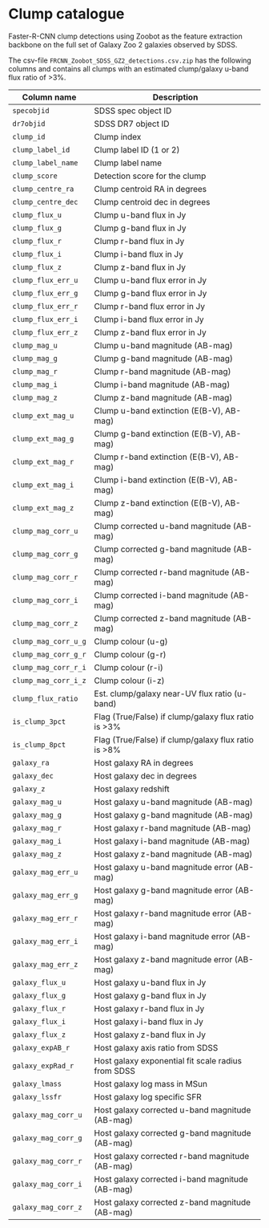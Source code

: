 # Clump catalogue
Faster-R-CNN clump detections using Zoobot as the feature extraction backbone on the full set of Galaxy Zoo 2 galaxies observed by SDSS.

The csv-file `FRCNN_Zoobot_SDSS_GZ2_detections.csv.zip` has the following columns and contains all clumps with an estimated clump/galaxy u-band flux ratio of >3%.

| Column name | Description |
| ----------- | ----------- |
 `specobjid`  |  SDSS spec object ID |
 `dr7objid`  |  SDSS DR7 object ID |
 `clump_id`  |  Clump index |
 `clump_label_id`  |  Clump label ID (1 or 2) |
 `clump_label_name`  |  Clump label name |
 `clump_score`  |  Detection score for the clump |
 `clump_centre_ra`  |  Clump centroid RA in degrees | 
 `clump_centre_dec`  |  Clump centroid dec in degrees | 
 `clump_flux_u`  |  Clump u-band flux in Jy |
 `clump_flux_g`  |  Clump g-band flux in Jy |
 `clump_flux_r`  |  Clump r-band flux in Jy |
 `clump_flux_i`  |  Clump i-band flux in Jy |
 `clump_flux_z`  |  Clump z-band flux in Jy |
 `clump_flux_err_u`  |  Clump u-band flux error in Jy |
 `clump_flux_err_g`  |  Clump g-band flux error in Jy |
 `clump_flux_err_r`  |  Clump r-band flux error in Jy |
 `clump_flux_err_i`  |  Clump i-band flux error in Jy |
 `clump_flux_err_z`  |  Clump z-band flux error in Jy |
 `clump_mag_u`  |  Clump u-band magnitude (AB-mag) |
 `clump_mag_g`  |  Clump g-band magnitude (AB-mag) |
 `clump_mag_r`  |  Clump r-band magnitude (AB-mag) |
 `clump_mag_i`  |  Clump i-band magnitude (AB-mag) |
 `clump_mag_z`  |  Clump z-band magnitude (AB-mag) |
 `clump_ext_mag_u`  |  Clump u-band extinction (E(B-V), AB-mag) |
 `clump_ext_mag_g`  |  Clump g-band extinction (E(B-V), AB-mag) |
 `clump_ext_mag_r`  |  Clump r-band extinction (E(B-V), AB-mag) |
 `clump_ext_mag_i`  |  Clump i-band extinction (E(B-V), AB-mag) |
 `clump_ext_mag_z`  |  Clump z-band extinction (E(B-V), AB-mag) |
 `clump_mag_corr_u`  |  Clump corrected u-band magnitude (AB-mag) |
 `clump_mag_corr_g`  |  Clump corrected g-band magnitude (AB-mag) |
 `clump_mag_corr_r`  |  Clump corrected r-band magnitude (AB-mag) |
 `clump_mag_corr_i`  |  Clump corrected i-band magnitude (AB-mag) |
 `clump_mag_corr_z`  |  Clump corrected z-band magnitude (AB-mag) |
 `clump_mag_corr_u_g`  |  Clump colour (u-g) |
 `clump_mag_corr_g_r`  |  Clump colour (g-r) |
 `clump_mag_corr_r_i`  |  Clump colour (r-i) |
 `clump_mag_corr_i_z`  |  Clump colour (i-z) |
 `clump_flux_ratio`  |  Est. clump/galaxy near-UV flux ratio (u-band) |
 `is_clump_3pct`  |  Flag (True/False) if clump/galaxy flux ratio is >3% |
 `is_clump_8pct`  |  Flag (True/False) if clump/galaxy flux ratio is >8% |
 `galaxy_ra`  |  Host galaxy RA in degrees | 
 `galaxy_dec`  |  Host galaxy dec in degrees | 
 `galaxy_z`  |  Host galaxy redshift | 
 `galaxy_mag_u`  |  Host galaxy u-band magnitude (AB-mag) |
 `galaxy_mag_g`  |  Host galaxy g-band magnitude (AB-mag) |
 `galaxy_mag_r`  |  Host galaxy r-band magnitude (AB-mag) |
 `galaxy_mag_i`  |  Host galaxy i-band magnitude (AB-mag) |
 `galaxy_mag_z`  |  Host galaxy z-band magnitude (AB-mag) |
 `galaxy_mag_err_u`  |  Host galaxy u-band magnitude error (AB-mag) |
 `galaxy_mag_err_g`  |  Host galaxy g-band magnitude error (AB-mag) |
 `galaxy_mag_err_r`  |  Host galaxy r-band magnitude error (AB-mag) |
 `galaxy_mag_err_i`  |  Host galaxy i-band magnitude error (AB-mag) |
 `galaxy_mag_err_z`  |  Host galaxy z-band magnitude error (AB-mag) |
 `galaxy_flux_u`  |  Host galaxy u-band flux in Jy |
 `galaxy_flux_g`  |  Host galaxy g-band flux in Jy |
 `galaxy_flux_r`  |  Host galaxy r-band flux in Jy |
 `galaxy_flux_i`  |  Host galaxy i-band flux in Jy |
 `galaxy_flux_z`  |  Host galaxy z-band flux in Jy |
 `galaxy_expAB_r`  |  Host galaxy axis ratio from SDSS |
 `galaxy_expRad_r`  |  Host galaxy exponential fit scale radius from SDSS |
 `galaxy_lmass`  |  Host galaxy log mass in MSun |
 `galaxy_lssfr`  |  Host galaxy log specific SFR |
 `galaxy_mag_corr_u`  |  Host galaxy corrected u-band magnitude (AB-mag) |
 `galaxy_mag_corr_g`  |  Host galaxy corrected g-band magnitude (AB-mag) |
 `galaxy_mag_corr_r`  |  Host galaxy corrected r-band magnitude (AB-mag) |
 `galaxy_mag_corr_i`  |  Host galaxy corrected i-band magnitude (AB-mag) |
 `galaxy_mag_corr_z`  |  Host galaxy corrected z-band magnitude (AB-mag) |
